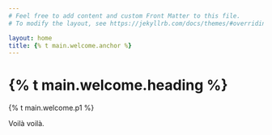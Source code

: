 ```yaml
---
# Feel free to add content and custom Front Matter to this file.
# To modify the layout, see https://jekyllrb.com/docs/themes/#overriding-theme-defaults

layout: home
title: {% t main.welcome.anchor %}
---
```


# {% t main.welcome.heading %}

{% t main.welcome.p1 %}

Voilà voilà.
